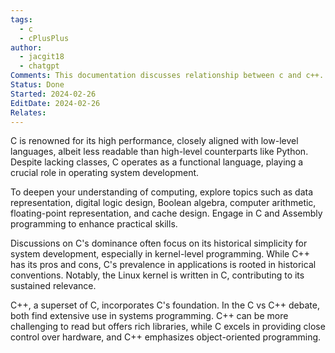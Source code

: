 ```yaml
---
tags:
  - c
  - cPlusPlus
author:
  - jacgit18
  - chatgpt
Comments: This documentation discusses relationship between c and c++.
Status: Done
Started: 2024-02-26
EditDate: 2024-02-26
Relates:
---
```

C is renowned for its high performance, closely aligned with low-level languages, albeit less readable than high-level counterparts like Python. Despite lacking classes, C operates as a functional language, playing a crucial role in operating system development.

To deepen your understanding of computing, explore topics such as data representation, digital logic design, Boolean algebra, computer arithmetic, floating-point representation, and cache design. Engage in C and Assembly programming to enhance practical skills.

Discussions on C's dominance often focus on its historical simplicity for system development, especially in kernel-level programming. While C++ has its pros and cons, C's prevalence in applications is rooted in historical conventions. Notably, the Linux kernel is written in C, contributing to its sustained relevance.

C++, a superset of C, incorporates C's foundation. In the C vs C++ debate, both find extensive use in systems programming. C++ can be more challenging to read but offers rich libraries, while C excels in providing close control over hardware, and C++ emphasizes object-oriented programming.